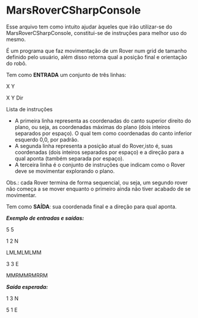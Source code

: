 # MarsRoverCSharpConsole

Esse arquivo tem como intuito ajudar àqueles que irão utilizar-se do MarsRoverCSharpConsole, constitui-se de instruções para melhor uso do mesmo.

É um programa que faz movimentação de um Rover num grid de tamanho definido pelo usuário, além disso retorna qual a posição final e orientação do robô.

Tem como **ENTRADA** um conjunto de três linhas: 

X Y

X Y Dir

Lista de instruções


* A primeira linha representa as coordenadas do canto superior direito do plano, ou seja, as coordenadas máximas do plano (dois inteiros separados por espaço). O qual tem como coordenadas do canto inferior esquerdo 0,0, por padrão.
* A segunda linha representa a posição atual do Rover,isto é, suas coordenadas (dois inteiros separados por espaço) e a direção para a qual aponta (também separada por espaço).
* A terceira linha é o conjunto de instruções que indicam como o Rover deve se movimentar explorando o plano.

Obs.: cada Rover termina de forma sequencial, ou seja, um segundo rover não começa a se mover enquanto o primeiro ainda não tiver acabado de se movimentar.
      
Tem como **SAÍDA**: sua coordenada final e a direção para qual aponta.

***Exemplo de entradas e saídas:***

5 5 

1 2 N 

LMLMLMLMM 

3 3 E 

MMRMMRMRRM 
 
***Saída esperada:***

1 3 N 

5 1 E 
 
